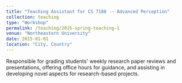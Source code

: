 ```yaml
---
title: "Teaching Assistant for CS 7180 -- Advanced Perception"
collection: teaching
type: "Workshop"
permalink: /teaching/2015-spring-teaching-1
venue: "Northeastern University"
date: 2015-01-01
location: "City, Country"
---
```


Responsible for grading students' weekly research paper reviews and presentations, offering office hours for guidance, and assisting in developing novel aspects for research-based projects.